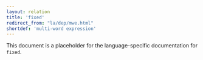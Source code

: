 ```yaml
---
layout: relation
title: 'fixed'
redirect_from: "la/dep/mwe.html"
shortdef: 'multi-word expression'
---
```


This document is a placeholder for the language-specific documentation
for `fixed`.
